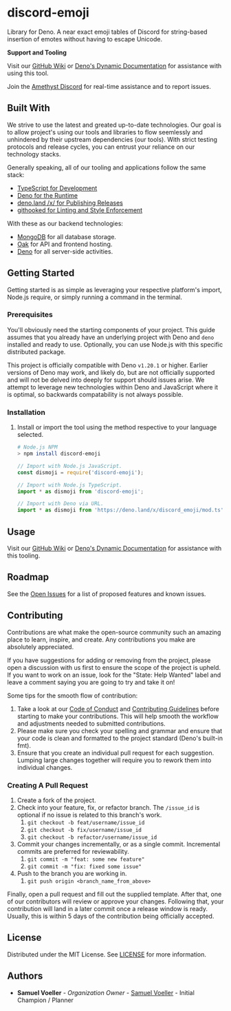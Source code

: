 # discord-emoji

Library for Deno. A near exact emoji tables of Discord for
string-based insertion of emotes without having to escape
Unicode.

**Support and Tooling**

Visit our [GitHub Wiki](/wiki) or
[Deno's Dynamic Documentation](https://doc.deno.land/https://deno.land/x/discord_emoji/mod.ts)
for assistance with using this tool.

Join the [Amethyst Discord](https://invite-to.amethyst.live/)
for real-time assistance and to report issues.

## Built With

We strive to use the latest and greated up-to-date technologies.
Our goal is to allow project's using our tools and libraries to
flow seemlessly and unhindered by their upstream dependencies
(our tools). With strict testing protocols and release cycles,
you can entrust your reliance on our technology stacks.

Generally speaking, all of our tooling and applications follow
the same stack:

- [TypeScript for Development](https://www.typescriptlang.org/)
- [Deno for the Runtime](https://deno.land/)
- [deno.land /x/ for Publishing Releases](https://deno.land/x/)
- [githooked for Linting and Style Enforcement](https://deno.land/x/githooked)

With these as our backend technologies:

- [MongoDB](https://www.mongodb.com/) for all database storage.
- [Oak](https://deno.land/x/oak/) for API and frontend hosting.
- [Deno](https://deno.land/) for all server-side activities.

## Getting Started

Getting started is as simple as leveraging your respective
platform's import, Node.js require, or simply running a command
in the terminal.

### Prerequisites

You'll obviously need the starting components of your project.
This guide assumes that you already have an underlying project
with Deno and `deno` installed and ready to use. Optionally, you
can use Node.js with this specific distributed package.

This project is officially compatible with Deno `v1.20.1` or
higher. Earlier versions of Deno may work, and likely do, but
are not officially supported and will not be delved into deeply
for support should issues arise. We attempt to leverage new
technologies within Deno and JavaScript where it is optimal, so
backwards compatability is not always possible.

### Installation

1. Install or import the tool using the method respective to
   your language selected.

   ```bash
   # Node.js NPM
   > npm install discord-emoji
   ```

   ```js
   // Import with Node.js JavaScript.
   const dismoji = require('discord-emoji');
   ```

   ```ts
   // Import with Node.js TypeScript.
   import * as dismoji from 'discord-emoji';

   // Import with Deno via URL.
   import * as dismoji from 'https://deno.land/x/discord_emoji/mod.ts'; // I would recommend you pin the expected version!
   ```

## Usage

Visit our [GitHub Wiki](/wiki) or
[Deno's Dynamic Documentation](https://doc.deno.land/https://deno.land/x/discord_emoji/mod.ts)
for assistance with this tooling.

## Roadmap

See the [Open Issues](/issues) for a list of proposed features
and known issues.

## Contributing

Contributions are what make the open-source community such an
amazing place to learn, inspire, and create. Any contributions
you make are absolutely appreciated.

If you have suggestions for adding or removing from the project,
please open a discussion with us first to ensure the scope of
the project is upheld. If you want to work on an issue, look for
the "State: Help Wanted" label and leave a comment saying you
are going to try and take it on!

Some tips for the smooth flow of contribution:

1. Take a look at our
   [Code of Conduct](https://github.com/amethyst-studio/.github/blob/main/.github/CODE_OF_CONDUCT.md)
   and
   [Contributing Guidelines](https://github.com/amethyst-studio/github/blob/main/.github/CONTRIBUTING.md)
   before starting to make your contributions. This will help
   smooth the workflow and adjustments needed to submitted
   contributions.
2. Please make sure you check your spelling and grammar and
   ensure that your code is clean and formatted to the project
   standard (Deno's built-in fmt).
3. Ensure that you create an individual pull request for each
   suggestion. Lumping large changes together will require you
   to rework them into individual changes.

### Creating A Pull Request

1. Create a fork of the project.
2. Check into your feature, fix, or refactor branch. The
   `/issue_id` is optional if no issue is related to this
   branch's work.
   1. `git checkout -b feat/username/issue_id`
   2. `git checkout -b fix/username/issue_id`
   3. `git checkout -b refactor/username/issue_id`
3. Commit your changes incrementally, or as a single commit.
   Incremental commits are preferred for reviewability.
   1. `git commit -m "feat: some new feature"`
   2. `git commit -m "fix: fixed some issue"`
4. Push to the branch you are working in.
   1. `git push origin <branch_name_from_above>`

Finally, open a pull request and fill out the supplied template.
After that, one of our contributors will review or approve your
changes. Following that, your contribution will land in a later
commit once a release window is ready. Usually, this is within 5
days of the contribution being officially accepted.

## License

Distributed under the MIT License. See
[LICENSE](https://github.com/amethyst-studio/discord_emoji/blob/main/LICENSE)
for more information.

## Authors

- **Samuel Voeller** - _Organization Owner_ -
  [Samuel Voeller](https://github.com/xCykrix) - Initial
  Champion / Planner
